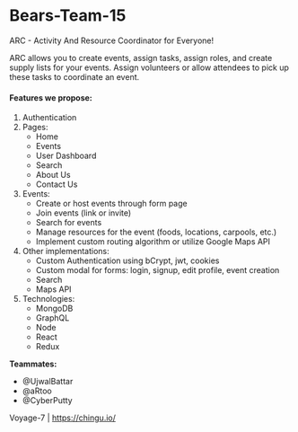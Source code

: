 # Bears-Team-15


ARC - Activity And Resource Coordinator for Everyone!

ARC allows you to create events, assign tasks, assign roles, and create supply lists for your events.
Assign volunteers or allow attendees to pick up these tasks to coordinate an event.


#### Features we propose:
1. Authentication
2. Pages:
    * Home
    * Events
    * User Dashboard
    * Search
    * About Us
    * Contact Us
3. Events:
    * Create or host events through form page
    * Join events (link or invite)
    * Search for events
    * Manage resources for the event (foods, locations, carpools, etc.)
    * Implement custom routing algorithm or utilize Google Maps API
4. Other implementations:
    * Custom Authentication using bCrypt, jwt, cookies
    * Custom modal for forms: login, signup, edit profile, event creation
    * Search
    * Maps API
5. Technologies:
    * MongoDB
    * GraphQL
    * Node
    * React
    * Redux

**Teammates:**
  - @UjwalBattar
  - @aRtoo
  - @CyberPutty



Voyage-7 | https://chingu.io/
